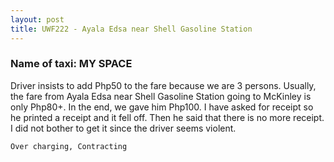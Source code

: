 ```yaml
---
layout: post
title: UWF222 - Ayala Edsa near Shell Gasoline Station
---
```


### Name of taxi: MY SPACE

Driver insists to add Php50 to the fare because we are 3 persons.  Usually, the fare from Ayala Edsa near Shell Gasoline Station going to McKinley is only Php80+.  In the end, we gave him Php100.  I have asked for receipt so he printed a receipt and it fell off.  Then he said that there is no more receipt.  I did not bother to get it since the driver seems violent.

```Over charging, Contracting```
